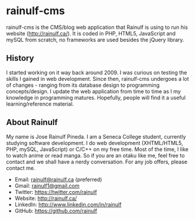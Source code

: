rainulf-cms
===========
rainulf-cms is the CMS/blog web application that Rainulf is using to run his website (http://rainulf.ca/). 
It is coded in PHP, HTML5, JavaScript and mySQL from scratch, no frameworks are used besides the jQuery library.

History
-------
I started working on it way back around 2009. I was curious on testing the skills I gained in web development. 
Since then, rainulf-cms undergoes a lot of changes - ranging from its database design to programming concepts/design. 
I update the web application from time to time as I my knowledge in programming matures. Hopefully, people will find 
it a useful learning/reference material.

About Rainulf
-------------
My name is Jose Rainulf Pineda. I am a Seneca College student, currently studying software development. I do 
web development (XHTML/HTML5, PHP, mySQL, JavaScript) or C/C++ on my free time. Most of the time, I like to watch 
anime or read manga. So if you are an otaku like me, feel free to contact and we shall have a nerdy conversation. For 
any job offers, please contact me.

* Email: rainulf@rainulf.ca (preferred)
* Gmail: rainulf1@gmail.com
* Twitter: https://twitter.com/rainulf
* Website: http://rainulf.ca/
* LinkedIn: http://www.linkedin.com/in/rainulf
* GitHub: https://github.com/rainulf
